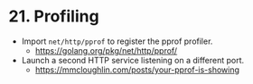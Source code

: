 # 21. Profiling

- Import `net/http/pprof` to register the pprof profiler.
  - https://golang.org/pkg/net/http/pprof/
- Launch a second HTTP service listening on a different port.
  - https://mmcloughlin.com/posts/your-pprof-is-showing

